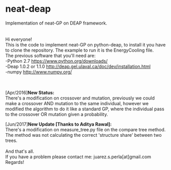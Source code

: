 # neat-deap
Implementation of neat-GP on DEAP framework. </br>
</br></br>
Hi everyone! </br>
This is the code to implement neat-GP on python-deap, to install it you have to clone the repository. 
The example to run it is the EnergyCooling file.</br>
The previous software that you'll need are: </br>
-Python 2.7  https://www.python.org/downloads/</br>
-Deap 1.0.2 or 1.1.0 http://deap.gel.ulaval.ca/doc/dev/installation.html</br>
-numpy http://www.numpy.org/ </br>

</br>
</br>
[Apr/2016]<b>New Status:</b><br>
There's a modification on crossover and mutation, previously we could make a crossover AND mutation to the same individual, however we modified the algorithm to do it like a standard GP, where the individual pass to the crossover OR mutation given a probability.

[Jun/2017]<b>New Update [Thanks to Aditya Rawal]:</b><br>
There's a modification on measure_tree.py file on the compare tree method. The method was not calculating the correct 'structure share' between two trees.
</br>
</br>
And that's all. <br>
If you have a problem please contact me: juarez.s.perla[at]gmail.com <br>
Regards!
